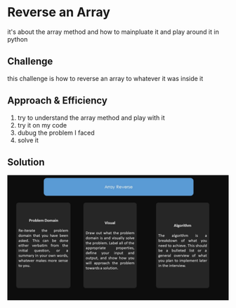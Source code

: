 # Reverse an Array
it's about the array method and how to mainpluate it and play around it in python
## Challenge
this challenge is how to reverse an array to whatever it was inside it  

## Approach & Efficiency
1. try to understand the array method and play with it
2. try it on my code
3. dubug the problem I faced 
4. solve it 

## Solution
<!-- Embedded whiteboard image -->

![picture](assests/array_reverse.JPG)
